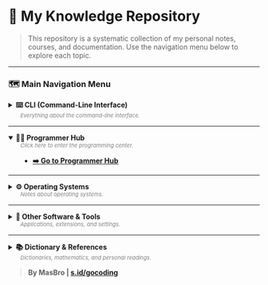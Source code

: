 # 📖 My Knowledge Repository

> This repository is a systematic collection of my personal notes, courses, and documentation. Use the navigation menu below to explore each topic.

---

### 🗺️ **Main Navigation Menu**

<details>
  <summary>
    <strong>⌨️ CLI (Command-Line Interface)</strong>
    <div style="font-size: 11px; color: grey; margin-left: 24px;"><i>Everything about the command-line interface.</i></div>
  </summary>
  <div style="padding-left: 25px; margin-top: 8px;">

- **[🖥️ Basic Commands (Linux)](CLI/perintah/README.md)**
- **[📦 Package Manager](CLI/package-manager/README.md)**
  - **[🐧 Linux](CLI/package-manager/linux/README.md)**
  - **[🪟 Windows (Chocolatey, Winget)](CLI/package-manager/windows/README.md)**
- **[💻 Terminal & Shell](CLI/terminal/README.md)**
  - **[📜 Shell Terminal](CLI/terminal/shell-terminal/README.md)**
  - **[🐱 Kitty Terminal](CLI/terminal/kitty/README.md)**
- **[🛠️ Popular CLI Tools](CLI/tools/README.md)**
  - **[🔄 Git (Complete)](CLI/tools/git/README.md)**
  - **[⬢ Helix Editor](CLI/tools/helix/README.md)**
  - **[✨ Neovim](CLI/tools/neovim/README.md)**
  - **[✏️ Nano](CLI/tools/nano/README.md)**
  - **[➕ Others (Pandoc, yt-dlp, etc.)](CLI/tools/README.md)**
- **[🚀 Windows PowerShell](CLI/windows/powershell/README.md)**

  </div>
</details>

---

<details open>
  <summary>
    <strong>👨‍💻 Programmer Hub</strong>
    <div style="font-size: 11px; color: grey; margin-left: 24px;"><i>Click here to enter the programming center.</i></div>
  </summary>
  <div style="padding-left: 25px; margin-top: 8px;">

- **[➡️ Go to Programmer Hub](programmer/README.md)**

  </div>
</details>

---

<details>
  <summary>
    <strong>⚙️ Operating Systems</strong>
    <div style="font-size: 11px; color: grey; margin-left: 24px;"><i>Notes about operating systems.</i></div>
  </summary>
  <div style="padding-left: 25px; margin-top: 8px;">

- **[ℹ️ Tentang](sistem-operasi/README.md)**
- **[🐧 Linux](sistem-operasi/linux/README.md)**
  - **[⚫ Arch Linux & Manjaro](sistem-operasi/linux/archlinux/README.md)**
- **[🪟 Windows](sistem-operasi/windows/README.md)**

  </div>
</details>

---

<details>
  <summary>
    <strong>🔧 Other Software & Tools</strong>
    <div style="font-size: 11px; color: grey; margin-left: 24px;"><i>Applications, extensions, and settings.</i></div>
  </summary>
  <div style="padding-left: 25px; margin-top: 8px;">

- **[💻 Software](software/README.md)**
  - **[🌐 Browser Extension (Vimium-C)](software/browser/extention/vimium-c/README.md)**
- **[⚙️ Settings](pengaturan/README.md)**
  - **[🖌️ Visual Studio Code](pengaturan/vsc/README.md)**
- **[📝 Markdown](markdown/README.md)**

  </div>
</details>

---

<details>
  <summary>
    <strong>📚 Dictionary & References</strong>
    <div style="font-size: 11px; color: grey; margin-left: 24px;"><i>Dictionaries, mathematics, and personal readings.</i></div>
  </summary>
  <div style="padding-left: 25px; margin-top: 8px;">

- **[📖 Language Dictionary](kamus/bahasa/README.md)**
  - **[🕌 Arabic](kamus/bahasa/Arab/README.md)**
  - **[🇮🇩 Indonesian](kamus/bahasa/Indonesia/README.md)**
  - **[🇬🇧 English](kamus/bahasa/Inggris/README.md)**
- **[➕ Mathematics](matematik/README.md)**
- **[🧠 My Readings](saya/README.md)**
  - **[📜 Kitab Ta'lim Muta'allim](saya/book/talim_mutaallim/README.md)**
  - **[📜 Kitab Lubabul Hadits](saya/book/lubabul_hadits/README.md)**

  </div>
</details>

> **By MasBro | [s.id/gocoding](https://s.id/gocoding)**

